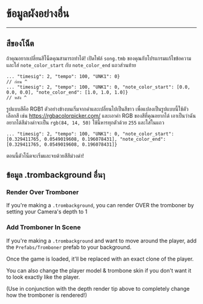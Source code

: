 # ข้อมูลผังอย่างอื่น
---

## สีของโน็ต
ถ้าคุณอยากเปลี่ยนสีโน็ตคุณสามารถทำได้! เปิดไฟล์ `song.tmb` ของคุณกับโปรแกรมแก้ไขข้อความและใส่ `note_color_start` กับ `note_color_end` แถวส่วนท้าย
```
... "timesig": 2, "tempo": 100, "UNK1": 0} 
// ก่อน ^
... "timesig": 2, "tempo": 100, "UNK1": 0, "note_color_start": [0.0, 0.0, 0.0], "note_color_end": [1.0, 1.0, 1.0]}
// หลัง ^
```
รูปแบบสีคือ RGB1 ตัวอย่างข้างบนเริ่มจากดำและเปลี่ยนไปเป็นสีขาว เพื่อแปลงเป็นรูปแบบนี้ใช้ตัวเลือกสี เช่น <https://rgbacolorpicker.com/> และเอาค่า RGB ของสีที่คุณอยากได้ เอาเป็นว่าฉันอยากได้สีม่วงดำจะเป็น `rgb(84, 14, 50)` ใช้นี้หารทุกตัวด้วย `255` และใส่ในแถว
```
... "timesig": 2, "tempo": 100, "UNK1": 0, "note_color_start": [0.329411765, 0.0549019608, 0.196078431], "note_color_end": [0.329411765, 0.0549019608, 0.196078431]}
```
ตอนนี้ตัวโน็ตจะเริ่มและจบด้วยสีสีม่วงดำ!


## ข้อมูล .trombackground อื่นๅ

### Render Over Tromboner
If you're making a `.trombackground`, you can render OVER the tromboner by setting your Camera's depth to 1

### Add Tromboner In Scene
If you're making a `.trombackground` and want to move around the player, add the `Prefabs/Tromboner` prefab to your background.

Once the game is loaded, it'll be replaced with an exact clone of the player.

You can also change the player model & trombone skin if you don't want it to look exactly like the player.

(Use in conjunction with the depth render tip above to completely change how the tromboner is rendered!)